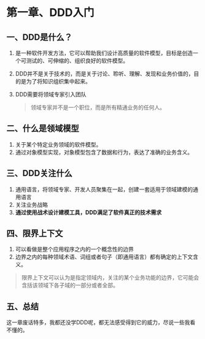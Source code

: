# 第一章、DDD入门

## 一、DDD是什么？

1. 是一种软件开发方法，它可以帮助我们设计高质量的软件模型，目标是创造一个可测试的、可伸缩的、组织良好的软件模型。

2. DDD并不是关于技术的，而是关于讨论、聆听、理解、发现和业务价值的，目的是为了将知识组织集中起来。

3. DDD需要将领域专家引入团队

   > 领域专家并不是一个职位，而是所有精通业务的任何人。



## 二、什么是领域模型

1. 关于某个特定业务领域的软件模型。
2. 通过对象模型实现，对象模型包含了数据和行为，表达了准确的业务含义。



## 三、DDD关注什么

1. 通用语言，将领域专家、开发人员聚集在一起，创建一套适用于领域建模的通用语言
2. 关注业务战略
3. **通过使用战术设计建模工具，DDD满足了软件真正的技术需求**



## 四、限界上下文

1. 可以看做是整个应用程序之内的一个概念性的边界
2. 边界之内的每种领域术语、词组或者句子（即通用语言）都有确定的上下文含义。

> 限界上下文可以认为是指定领域内，关注的某个业务功能的边界，它可能会含括该领域下各子域的一部分或者全部。



## 五、总结

这一章废话特多，我都还没学DDD呢，都无法感受得到它的威力，尽说一些我看不懂的。
